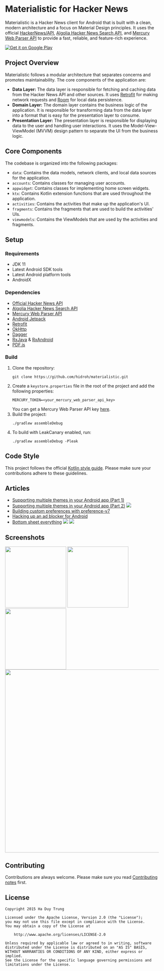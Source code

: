 # Materialistic for Hacker News

Materialistic is a Hacker News client for Android that is built with a clean, modern architecture and a focus on Material Design principles. It uses the official [HackerNews/API], [Algolia Hacker News Search API], and [Mercury Web Parser API] to provide a fast, reliable, and feature-rich experience.

[![Get it on Google Play][Play Store Badge]][Play Store]

## Project Overview

Materialistic follows a modular architecture that separates concerns and promotes maintainability. The core components of the application are:

*   **Data Layer:** The data layer is responsible for fetching and caching data from the Hacker News API and other sources. It uses [Retrofit] for making network requests and [Room] for local data persistence.
*   **Domain Layer:** The domain layer contains the business logic of the application. It is responsible for transforming data from the data layer into a format that is easy for the presentation layer to consume.
*   **Presentation Layer:** The presentation layer is responsible for displaying data to the user and handling user interactions. It uses the Model-View-ViewModel (MVVM) design pattern to separate the UI from the business logic.

## Core Components

The codebase is organized into the following packages:

*   `data`: Contains the data models, network clients, and local data sources for the application.
*   `accounts`: Contains classes for managing user accounts.
*   `appwidget`: Contains classes for implementing home screen widgets.
*   `ktx`: Contains Kotlin extension functions that are used throughout the application.
*   `activities`: Contains the activities that make up the application's UI.
*   `fragments`: Contains the fragments that are used to build the activities' UIs.
*   `viewmodels`: Contains the ViewModels that are used by the activities and fragments.

## Setup

### Requirements

*   JDK 11
*   Latest Android SDK tools
*   Latest Android platform tools
*   AndroidX

### Dependencies

*   [Official Hacker News API][HackerNews/API]
*   [Algolia Hacker News Search API]
*   [Mercury Web Parser API]
*   [Android Jetpack]
*   [Retrofit]
*   [OkHttp]
*   [Dagger]
*   [RxJava] & [RxAndroid]
*   [PDF.js]

### Build

1.  Clone the repository:
    ```
    git clone https://github.com/hidroh/materialistic.git
    ```
2.  Create a `keystore.properties` file in the root of the project and add the following properties:
    ```
    MERCURY_TOKEN=<your_mercury_web_parser_api_key>
    ```
    You can get a Mercury Web Parser API key [here][mercury].
3.  Build the project:
    ```
    ./gradlew assembleDebug
    ```
4.  To build with LeakCanary enabled, run:
    ```
    ./gradlew assembleDebug -Pleak
    ```

## Code Style

This project follows the official [Kotlin style guide](https://developer.android.com/kotlin/style-guide). Please make sure your contributions adhere to these guidelines.

## Articles

*   [Supporting multiple themes in your Android app (Part 1)][article-theme1]
*   [Supporting multiple themes in your Android app (Part 2)][article-theme2] [![][Android Weekly 144 Badge]][Android Weekly 144]
*   [Building custom preferences with preference-v7][article-preference]
*   [Hacking up an ad blocker for Android][article-adblocker]
*   [Bottom sheet everything][article-bottom-sheet] [![][AndroidDev Digest 99 Badge]][AndroidDev Digest 99] [![][Android Weekly 227 Badge]][Android Weekly 227]

## Screenshots

<img src="assets/screenshot-1.png" width="200px" />
<img src="assets/screenshot-2.png" width="200px" />
<img src="assets/screenshot-3.png" width="200px" />
<img src="assets/screenshot-4.png" width="600px" />

## Contributing

Contributions are always welcome. Please make sure you read [Contributing notes](CONTRIBUTING.md) first.

## License

    Copyright 2015 Ha Duy Trung

    Licensed under the Apache License, Version 2.0 (the "License");
    you may not use this file except in compliance with the License.
    You may obtain a copy of the License at

        http://www.apache.org/licenses/LICENSE-2.0

    Unless required by applicable law or agreed to in writing, software
    distributed under the License is distributed on an "AS IS" BASIS,
    WITHOUT WARRANTIES OR CONDITIONS OF ANY KIND, either express or implied.
    See the License for the specific language governing permissions and
    limitations under the License.

[Hacker News]: https://news.ycombinator.com/
[HackerNews/API]: https://github.com/HackerNews/API
[Play Store]: https://play.google.com/store/apps/details?id=io.github.hidroh.materialistic&referrer=utm_source%3Dgithub
[Play Store Badge]: https://play.google.com/intl/en_us/badges/images/badge_new.png
[Algolia Hacker News Search API]: https://github.com/algolia/hn-search
[Mercury Web Parser API]: https://mercury.postlight.com/web-parser/
[Android Jetpack]: https://developer.android.com/jetpack/
[Room]: https://developer.android.com/topic/libraries/architecture/room
[Retrofit]: https://github.com/square/retrofit
[OkHttp]: https://github.com/square/okhttp
[Dagger]: https://github.com/square/dagger
[RxJava]: https://github.com/ReactiveX/RxJava
[RxAndroid]: https://github.com/ReactiveX/RxAndroid
[mercury]: https://mercury.postlight.com/web-parser/
[article-theme1]: http://www.hidroh.com/2015/02/16/support-multiple-themes-android-app/
[article-theme2]: http://www.hidroh.com/2015/02/25/support-multiple-themes-android-app-part-2/
[article-preference]: http://www.hidroh.com/2015/11/30/building-custom-preferences-v7/
[article-adblocker]: http://www.hidroh.com/2016/05/19/hacking-up-ad-blocker-android/
[article-bottom-sheet]: http://www.hidroh.com/2016/06/17/bottom-sheet-everything/
[Android Weekly 144 Badge]: https://img.shields.io/badge/android--weekly-144-blue.svg
[Android Weekly 227 Badge]: https://img.shields.io/badge/android--weekly-227-blue.svg
[Android Weekly 144]: http://androidweekly.net/issues/issue-144
[Android Weekly 227]: http://androidweekly.net/issues/issue-227
[AndroidDev Digest 99 Badge]: https://img.shields.io/badge/androiddev--digest-99-blue.svg
[AndroidDev Digest 99]: https://www.androiddevdigest.com/digest-99/
[PDF.js]: https://mozilla.github.io/pdf.js/
